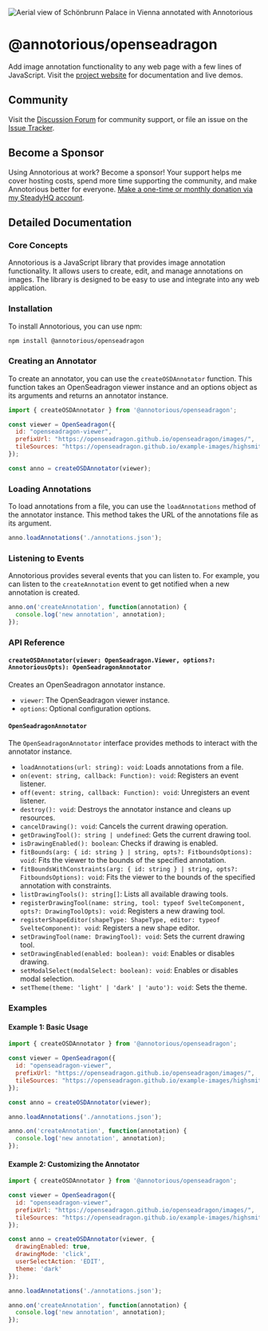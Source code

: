 ![Aerial view of Schönbrunn Palace in Vienna annotated with Annotorious](https://raw.githubusercontent.com/annotorious/annotorious/main/images/splash-image.jpg "Aerial view of Schönbrunn Palace in Vienna annotated with Annotorious")

# @annotorious/openseadragon

Add image annotation functionality to any web page with a few lines of JavaScript. Visit the
[project website](https://annotorious.dev) for documentation and live demos.

## Community

Visit the [Discussion Forum](https://github.com/annotorious/annotorious/discussions) for community support, or file an
issue on the [Issue Tracker](https://github.com/annotorious/annotorious/issues).

## Become a Sponsor

Using Annotorious at work? Become a sponsor! Your support helps me cover hosting costs, spend more 
time supporting the community, and make Annotorious better for everyone. [Make a one-time or monthly
donation via my SteadyHQ account](https://steadyhq.com/rainer-simon).

## Detailed Documentation

### Core Concepts

Annotorious is a JavaScript library that provides image annotation functionality. It allows users to create, edit, and manage annotations on images. The library is designed to be easy to use and integrate into any web application.

### Installation

To install Annotorious, you can use npm:

```sh
npm install @annotorious/openseadragon
```

### Creating an Annotator

To create an annotator, you can use the `createOSDAnnotator` function. This function takes an OpenSeadragon viewer instance and an options object as its arguments and returns an annotator instance.

```js
import { createOSDAnnotator } from '@annotorious/openseadragon';

const viewer = OpenSeadragon({
  id: "openseadragon-viewer",
  prefixUrl: "https://openseadragon.github.io/openseadragon/images/",
  tileSources: "https://openseadragon.github.io/example-images/highsmith/highsmith.dzi"
});

const anno = createOSDAnnotator(viewer);
```

### Loading Annotations

To load annotations from a file, you can use the `loadAnnotations` method of the annotator instance. This method takes the URL of the annotations file as its argument.

```js
anno.loadAnnotations('./annotations.json');
```

### Listening to Events

Annotorious provides several events that you can listen to. For example, you can listen to the `createAnnotation` event to get notified when a new annotation is created.

```js
anno.on('createAnnotation', function(annotation) {
  console.log('new annotation', annotation);
});
```

### API Reference

#### `createOSDAnnotator(viewer: OpenSeadragon.Viewer, options?: AnnotoriousOpts): OpenSeadragonAnnotator`

Creates an OpenSeadragon annotator instance.

- `viewer`: The OpenSeadragon viewer instance.
- `options`: Optional configuration options.

#### `OpenSeadragonAnnotator`

The `OpenSeadragonAnnotator` interface provides methods to interact with the annotator instance.

- `loadAnnotations(url: string): void`: Loads annotations from a file.
- `on(event: string, callback: Function): void`: Registers an event listener.
- `off(event: string, callback: Function): void`: Unregisters an event listener.
- `destroy(): void`: Destroys the annotator instance and cleans up resources.
- `cancelDrawing(): void`: Cancels the current drawing operation.
- `getDrawingTool(): string | undefined`: Gets the current drawing tool.
- `isDrawingEnabled(): boolean`: Checks if drawing is enabled.
- `fitBounds(arg: { id: string } | string, opts?: FitboundsOptions): void`: Fits the viewer to the bounds of the specified annotation.
- `fitBoundsWithConstraints(arg: { id: string } | string, opts?: FitboundsOptions): void`: Fits the viewer to the bounds of the specified annotation with constraints.
- `listDrawingTools(): string[]`: Lists all available drawing tools.
- `registerDrawingTool(name: string, tool: typeof SvelteComponent, opts?: DrawingToolOpts): void`: Registers a new drawing tool.
- `registerShapeEditor(shapeType: ShapeType, editor: typeof SvelteComponent): void`: Registers a new shape editor.
- `setDrawingTool(name: DrawingTool): void`: Sets the current drawing tool.
- `setDrawingEnabled(enabled: boolean): void`: Enables or disables drawing.
- `setModalSelect(modalSelect: boolean): void`: Enables or disables modal selection.
- `setTheme(theme: 'light' | 'dark' | 'auto'): void`: Sets the theme.

### Examples

#### Example 1: Basic Usage

```js
import { createOSDAnnotator } from '@annotorious/openseadragon';

const viewer = OpenSeadragon({
  id: "openseadragon-viewer",
  prefixUrl: "https://openseadragon.github.io/openseadragon/images/",
  tileSources: "https://openseadragon.github.io/example-images/highsmith/highsmith.dzi"
});

const anno = createOSDAnnotator(viewer);

anno.loadAnnotations('./annotations.json');

anno.on('createAnnotation', function(annotation) {
  console.log('new annotation', annotation);
});
```

#### Example 2: Customizing the Annotator

```js
import { createOSDAnnotator } from '@annotorious/openseadragon';

const viewer = OpenSeadragon({
  id: "openseadragon-viewer",
  prefixUrl: "https://openseadragon.github.io/openseadragon/images/",
  tileSources: "https://openseadragon.github.io/example-images/highsmith/highsmith.dzi"
});

const anno = createOSDAnnotator(viewer, {
  drawingEnabled: true,
  drawingMode: 'click',
  userSelectAction: 'EDIT',
  theme: 'dark'
});

anno.loadAnnotations('./annotations.json');

anno.on('createAnnotation', function(annotation) {
  console.log('new annotation', annotation);
});
```
